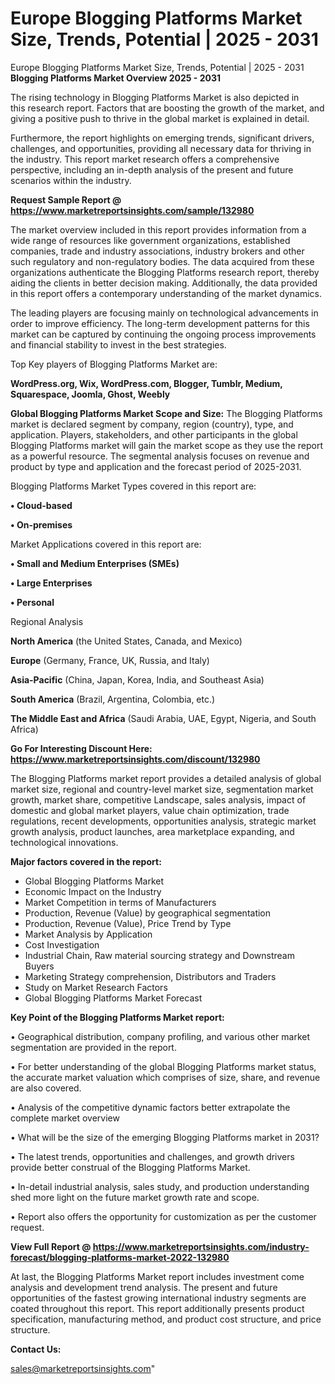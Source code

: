 # Europe Blogging Platforms Market Size, Trends, Potential | 2025 - 2031
Europe Blogging Platforms Market Size, Trends, Potential | 2025 - 2031
<Strong> Blogging Platforms Market Overview 2025 - 2031</strong>

The rising technology in Blogging Platforms Market is also depicted in this research report. Factors that are boosting the growth of the market, and giving a positive push to thrive in the global market is explained in detail.

Furthermore, the report highlights on emerging trends, significant drivers, challenges, and opportunities, providing all necessary data for thriving in the industry. This report market research offers a comprehensive perspective, including an in-depth analysis of the present and future scenarios within the industry.

<strong>Request Sample Report @ <a href=https://www.marketreportsinsights.com/sample/132980>https://www.marketreportsinsights.com/sample/132980</a></strong>

The market overview included in this report provides information from a wide range of resources like government organizations, established companies, trade and industry associations, industry brokers and other such regulatory and non-regulatory bodies. The data acquired from these organizations authenticate the Blogging Platforms research report, thereby aiding the clients in better decision making. Additionally, the data provided in this report offers a contemporary understanding of the market dynamics.

The leading players are focusing mainly on technological advancements in order to improve efficiency. The long-term development patterns for this market can be captured by continuing the ongoing process improvements and financial stability to invest in the best strategies.

Top Key players of Blogging Platforms Market are:

<strong>WordPress.org, Wix, WordPress.com, Blogger, Tumblr, Medium, Squarespace, Joomla, Ghost, Weebly</strong>

<strong><b>Global Blogging Platforms Market Scope and Size:</b></strong>
The Blogging Platforms market is declared segment by company, region (country), type, and application. Players, stakeholders, and other participants in the global Blogging Platforms market will gain the market scope as they use the report as a powerful resource. The segmental analysis focuses on revenue and product by type and application and the forecast period of 2025-2031.

Blogging Platforms Market Types covered in this report are:

<strong>• Cloud-based

• On-premises</strong>

Market Applications covered in this report are:

<strong>• Small and Medium Enterprises (SMEs)

• Large Enterprises

• Personal</strong> 

Regional Analysis

<strong>North America</strong> (the United States, Canada, and Mexico)

<strong>Europe</strong> (Germany, France, UK, Russia, and Italy)

<strong>Asia-Pacific</strong> (China, Japan, Korea, India, and Southeast Asia)

<strong>South America</strong> (Brazil, Argentina, Colombia, etc.)

<strong>The Middle East and Africa</strong> (Saudi Arabia, UAE, Egypt, Nigeria, and South Africa)

<strong>Go For Interesting Discount Here: <a href=https://www.marketreportsinsights.com/discount/132980>https://www.marketreportsinsights.com/discount/132980</a></strong>

The Blogging Platforms market report provides a detailed analysis of global market size, regional and country-level market size, segmentation market growth, market share, competitive Landscape, sales analysis, impact of domestic and global market players, value chain optimization, trade regulations, recent developments, opportunities analysis, strategic market growth analysis, product launches, area marketplace expanding, and technological innovations.

<strong><b>Major factors covered in the report:</b></strong>
<ul>
  <li>Global Blogging Platforms Market </li>
  <li>Economic Impact on the Industry</li>
  <li>Market Competition in terms of Manufacturers</li>
  <li>Production, Revenue (Value) by geographical segmentation</li>
  <li>Production, Revenue (Value), Price Trend by Type</li>
  <li>Market Analysis by Application</li>
  <li>Cost Investigation</li>
  <li>Industrial Chain, Raw material sourcing strategy and Downstream Buyers</li>
  <li>Marketing Strategy comprehension, Distributors and Traders</li>
  <li>Study on Market Research Factors</li>
  <li>Global Blogging Platforms Market Forecast</li>
</ul>

<strong><b>Key Point of the Blogging Platforms Market report:</b></strong>

• Geographical distribution, company profiling, and various other market segmentation are provided in the report.

• For better understanding of the global Blogging Platforms market status, the accurate market valuation which comprises of size, share, and revenue are also covered.

• Analysis of the competitive dynamic factors better extrapolate the complete market overview

• What will be the size of the emerging Blogging Platforms market in 2031?

• The latest trends, opportunities and challenges, and growth drivers provide better construal of the Blogging Platforms Market.

• In-detail industrial analysis, sales study, and production understanding shed more light on the future market growth rate and scope.

• Report also offers the opportunity for customization as per the customer request.

<strong><b>View Full Report @ <a href=https://www.marketreportsinsights.com/industry-forecast/blogging-platforms-market-2022-132980>https://www.marketreportsinsights.com/industry-forecast/blogging-platforms-market-2022-132980</a></b></strong>


At last, the Blogging Platforms Market report includes investment come analysis and development trend analysis. The present and future opportunities of the fastest growing international industry segments are coated throughout this report. This report additionally presents product specification, manufacturing method, and product cost structure, and price structure.

<strong>Contact Us:</strong>

sales@marketreportsinsights.com"
